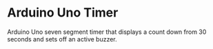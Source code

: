 # Arduino Uno Timer
Arduino Uno seven segment timer that displays a count down from 30 seconds and sets off an active buzzer.
